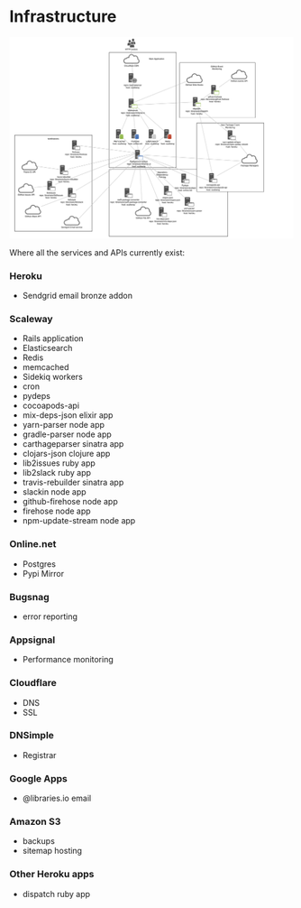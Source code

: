 # Infrastructure

![Overview of Libraries.io architecture](infrastructure.png "Libraries.io Architecture")

Where all the services and APIs currently exist:

### Heroku
- Sendgrid email bronze addon

### Scaleway
- Rails application
- Elasticsearch
- Redis
- memcached
- Sidekiq workers
- cron
- pydeps
- cocoapods-api
- mix-deps-json elixir app
- yarn-parser node app
- gradle-parser node app
- carthageparser sinatra app
- clojars-json clojure app
- lib2issues ruby app
- lib2slack ruby app
- travis-rebuilder sinatra app
- slackin node app
- github-firehose node app
- firehose node app
- npm-update-stream node app

### Online.net
- Postgres
- Pypi Mirror

### Bugsnag
- error reporting

### Appsignal
- Performance monitoring

### Cloudflare
- DNS
- SSL

### DNSimple
- Registrar

### Google Apps
- @libraries.io email

### Amazon S3
- backups
- sitemap hosting

### Other Heroku apps
- dispatch ruby app
